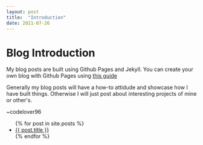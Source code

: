 ```yaml
---
layout: post
title:  "Introduction"
date: 2021-07-26
---
```


# Blog Introduction
My blog posts are built using Github Pages and Jekyll.
You can create your own blog with Github Pages using [this guide](https://lab.github.com/githubtraining/github-pages)

Generally my blog posts will have a how-to attidude and showcase how I have built things.
Otherwise I will just post about interesting projects of mine or other's.

~codelover96

<ul>
  {% for post in site.posts %}
    <li>
      <a href="{{ post.url }}">{{ post.title }}</a>
    </li>
  {% endfor %}
</ul>
